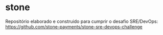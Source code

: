 # stone
Repositório elaborado e construido para cumprir o desafio SRE/DevOps:
https://github.com/stone-payments/stone-sre-devops-challenge
